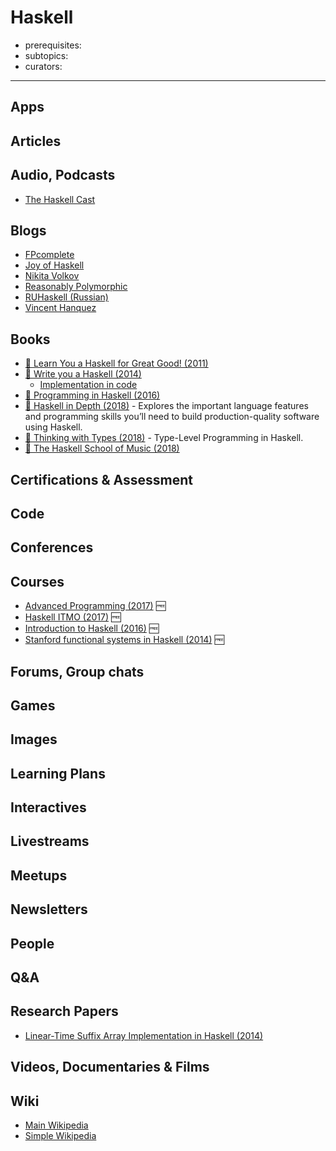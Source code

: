 # Haskell

- prerequisites:
- subtopics:
- curators:

------

## Apps

## Articles

## Audio, Podcasts

- [The Haskell Cast](http://www.haskellcast.com/)

## Blogs

- [FPcomplete](https://www.fpcomplete.com/)
- [Joy of Haskell](https://joyofhaskell.com/blog.html)
- [Nikita Volkov](http://nikita-volkov.github.io/)
- [Reasonably Polymorphic](http://reasonablypolymorphic.com/blog/archives/)
- [RUHaskell (Russian)](https://ruhaskell.org/)
- [Vincent Hanquez](http://tab.snarc.org/)


## Books

- [📖 Learn You a Haskell for Great Good! (2011)](http://learnyouahaskell.com/)
- [📖 Write you a Haskell (2014)](http://dev.stephendiehl.com/fun/)
  - [Implementation in code](https://github.com/AlphaMarc/WYAH)
- [📕 Programming in Haskell (2016)](http://www.goodreads.com/book/show/912217.Programming_in_Haskell)
- [📕 Haskell in Depth (2018)](https://www.manning.com/books/haskell-in-depth) - Explores the important language features and programming skills you’ll need to build production-quality software using Haskell.
- [📕 Thinking with Types (2018)](https://leanpub.com/thinking-with-types) - Type-Level Programming in Haskell.
- [📕 The Haskell School of Music (2018)](https://www.goodreads.com/book/show/18299474-the-haskell-school-of-music)


## Certifications & Assessment

## Code

## Conferences

## Courses

- [Advanced Programming (2017)](https://www.seas.upenn.edu/~cis552/current/index.html) 🆓
- [Haskell ITMO (2017)](https://github.com/jagajaga/FP-Course-ITMO) 🆓
- [Introduction to Haskell (2016)](http://www.seas.upenn.edu/%7Ecis194/spring13/) 🆓
- [Stanford functional systems in Haskell (2014)](http://www.scs.stanford.edu/14sp-cs240h/) 🆓

## Forums, Group chats

## Games

## Images

## Learning Plans

## Interactives

## Livestreams

## Meetups

## Newsletters

## People

## Q&A

## Research Papers

- [Linear-Time Suffix Array Implementation in Haskell (2014)](http://www.scs.stanford.edu/14sp-cs240h/projects/isaacs_geiduscheck.pdf)

## Videos, Documentaries & Films

## Wiki
- [Main Wikipedia](https://en.wikipedia.org/wiki/Haskell_(programming_language))
- [Simple Wikipedia](https://simple.wikipedia.org/wiki/Haskell_(programming_language))
